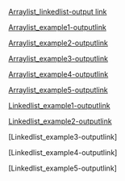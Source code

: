 [Arraylist_linkedlist-output link](https://github.com/Divyaprabhu784/Divya-java/blob/main/arraylist_linkedlist.png)

[Arraylist_example1-outputlink](https://github.com/Divyaprabhu784/Divya-java/blob/main/Arraylist_example1.png)

[Arraylist_example2-outputlink](https://github.com/Divyaprabhu784/Divya-java/blob/main/Arraylist_example2.png)

[Arraylist_example3-outputlink](https://github.com/Divyaprabhu784/Divya-java/blob/main/Arraylist_example3.png)

[Arraylist_example4-outputlink](https://github.com/Divyaprabhu784/Divya-java/blob/main/Arraylist_example4.png)

[Arraylist_example5-outputlink](https://github.com/Divyaprabhu784/Divya-java/blob/main/Arraylist_example5.png)

[Linkedlist_example1-outputlink](https://github.com/Divyaprabhu784/Divya-java/blob/main/Linkedlist_example1.png)

[Linkedlist_example2-outputlink](https://github.com/Divyaprabhu784/Divya-java/blob/main/Linkedlist_example2.png)

[Linkedlist_example3-outputlink]

[Linkedlist_example4-outputlink]

[Linkedlist_example5-outputlink]
